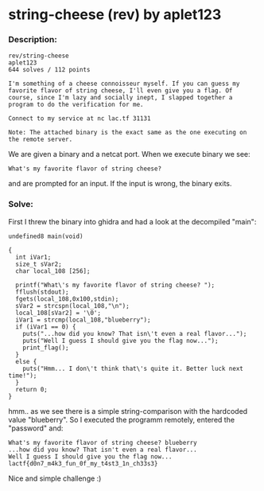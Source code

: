 # string-cheese (rev) by aplet123

### Description:
```
rev/string-cheese
aplet123
644 solves / 112 points

I'm something of a cheese connoisseur myself. If you can guess my favorite flavor of string cheese, I'll even give you a flag. Of course, since I'm lazy and socially inept, I slapped together a program to do the verification for me.

Connect to my service at nc lac.tf 31131

Note: The attached binary is the exact same as the one executing on the remote server.
```

We are given a binary and a netcat port. When we execute binary we see:
```
What's my favorite flavor of string cheese?
```
and are prompted for an input. If the input is wrong, the binary exits.

### Solve:

First I threw the binary into ghidra and had a look at the decompiled "main":
```
undefined8 main(void)

{
  int iVar1;
  size_t sVar2;
  char local_108 [256];
  
  printf("What\'s my favorite flavor of string cheese? ");
  fflush(stdout);
  fgets(local_108,0x100,stdin);
  sVar2 = strcspn(local_108,"\n");
  local_108[sVar2] = '\0';
  iVar1 = strcmp(local_108,"blueberry");
  if (iVar1 == 0) {
    puts("...how did you know? That isn\'t even a real flavor...");
    puts("Well I guess I should give you the flag now...");
    print_flag();
  }
  else {
    puts("Hmm... I don\'t think that\'s quite it. Better luck next time!");
  }
  return 0;
}
```
hmm.. as we see there is a simple string-comparison with the hardcoded value "blueberry".
So I executed the programm remotely, entered the "password" and:
```
What's my favorite flavor of string cheese? blueberry
...how did you know? That isn't even a real flavor...
Well I guess I should give you the flag now...
lactf{d0n7_m4k3_fun_0f_my_t4st3_1n_ch33s3}
```
Nice and simple challenge :)
